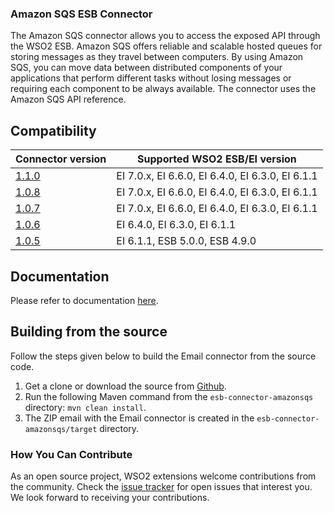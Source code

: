 ### Amazon SQS ESB Connector

The Amazon SQS connector allows you to access the exposed API through the WSO2 ESB. Amazon SQS offers reliable and scalable hosted queues for storing messages as they travel between computers. By using Amazon SQS, you can move data between distributed components of your applications that perform different tasks without losing messages or requiring each component to be always available. The connector uses the Amazon SQS API reference.

## Compatibility

| Connector version | Supported WSO2 ESB/EI version |
| ------------- |------------- |
|  [1.1.0](https://github.com/wso2-extensions/esb-connector-amazonsqs/tree/v1.1.0)        |  EI 7.0.x, EI 6.6.0, EI 6.4.0, EI 6.3.0, EI 6.1.1 |
|  [1.0.8](https://github.com/wso2-extensions/esb-connector-amazonsqs/tree/v1.0.8)        |  EI 7.0.x, EI 6.6.0, EI 6.4.0, EI 6.3.0, EI 6.1.1 |
|  [1.0.7](https://github.com/wso2-extensions/esb-connector-amazonsqs/tree/org.wso2.carbon.connector.amazonsqs-1.0.7)        |  EI 7.0.x, EI 6.6.0, EI 6.4.0, EI 6.3.0, EI 6.1.1 |
|  [1.0.6](https://github.com/wso2-extensions/esb-connector-amazonsqs/tree/org.wso2.carbon.connector.amazonsqs-1.0.6)        |  EI 6.4.0, EI 6.3.0, EI 6.1.1 |
|  [1.0.5](https://github.com/wso2-extensions/esb-connector-amazonsqs/tree/org.wso2.carbon.connector.amazonsqs-1.0.5)        |  EI 6.1.1, ESB 5.0.0, ESB 4.9.0 |

## Documentation

Please refer to documentation [here](https://ei.docs.wso2.com/en/latest/micro-integrator/references/connectors/amazonsqs-connector/amazonsqs-connector-overview/).

## Building from the source

Follow the steps given below to build the Email connector from the source code.

1. Get a clone or download the source from [Github](https://github.com/wso2-extensions/esb-connector-amazonsqs).
2. Run the following Maven command from the `esb-connector-amazonsqs` directory: `mvn clean install`.
3. The ZIP email with the Email connector is created in the `esb-connector-amazonsqs/target` directory.

### How You Can Contribute

As an open source project, WSO2 extensions welcome contributions from the community.
Check the [issue tracker](https://github.com/wso2-extensions/esb-connector-amazonsqs/issues) for open issues that interest you. We look forward to receiving your contributions.
